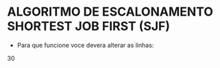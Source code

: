 # ALGORITMO DE ESCALONAMENTO SHORTEST JOB FIRST (SJF)


* Para que funcione voce devera alterar as linhas:

30

